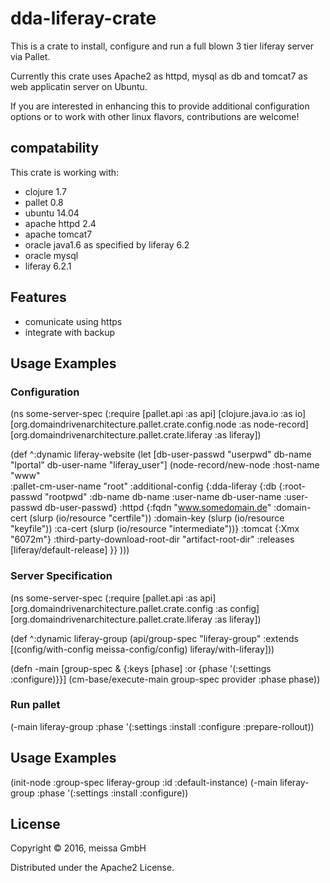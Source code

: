 # dda-liferay-crate

This is a crate to install, configure and run a full blown 3 tier liferay server via Pallet.

Currently this crate uses Apache2 as httpd, mysql as db and tomcat7 as web applicatin server on Ubuntu.

If you are interested in enhancing this to provide additional
configuration options or to work with other linux flavors,
contributions are welcome!

## compatability

This crate is working with:
 * clojure 1.7
 * pallet 0.8
 * ubuntu 14.04
 * apache httpd 2.4
 * apache tomcat7
 * oracle java1.6 as specified by liferay 6.2
 * oracle mysql
 * liferay 6.2.1

## Features
 * comunicate using https
 * integrate with backup
 
## Usage Examples

### Configuration
(ns some-server-spec
  (:require
      [pallet.api :as api]
      [clojure.java.io :as io]
      [org.domaindrivenarchitecture.pallet.crate.config.node :as node-record]
      [org.domaindrivenarchitecture.pallet.crate.liferay :as liferay])

(def ^:dynamic liferay-website
  (let [db-user-passwd "userpwd"
        db-name "lportal"
        db-user-name "liferay_user"]
    (node-record/new-node 
      :host-name "www"  
      :pallet-cm-user-name "root"
      :additional-config 
      {:dda-liferay 
       {:db {:root-passwd "rootpwd"
             :db-name db-name
             :user-name db-user-name
             :user-passwd db-user-passwd}
        :httpd {:fqdn "www.somedomain.de"
                :domain-cert (slurp (io/resource "certfile"))
                :domain-key (slurp (io/resource "keyfile"))
                :ca-cert (slurp (io/resource "intermediate"))}
        :tomcat {:Xmx "6072m"}
        :third-party-download-root-dir "artifact-root-dir"
        :releases [liferay/default-release]
        }}
      )))

### Server Specification
(ns some-server-spec
  (:require
      [pallet.api :as api]
      [org.domaindrivenarchitecture.pallet.crate.config :as config]
      [org.domaindrivenarchitecture.pallet.crate.liferay :as liferay])

(def ^:dynamic liferay-group
  (api/group-spec
    "liferay-group"
    :extends 
    [(config/with-config meissa-config/config) 
    liferay/with-liferay]))

(defn -main
  [group-spec & {:keys [phase] :or {phase '(:settings :configure)}}]
  (cm-base/execute-main group-spec provider :phase phase))

### Run pallet  
(-main liferay-group :phase '(:settings :install :configure :prepare-rollout))


## Usage Examples
(init-node :group-spec liferay-group :id :default-instance)
(-main liferay-group :phase '(:settings :install :configure))

## License

Copyright © 2016, meissa GmbH 

Distributed under the Apache2 License.

